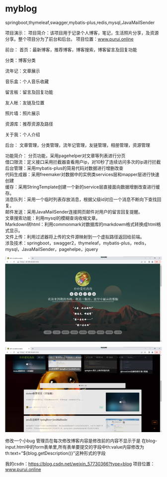 # myblog
springboot,thymeleaf,swagger,mybatis-plus,redis,mysql,JavaMailSender



项目演示：
项目简介：该项目用于记录个人博客，笔记，生活照片分享，及资源分享。整个项目分为了前台和后台。
项目位置：www.purui.online

前台： 
首页：最新博客，推荐博客，博客搜索，博客留言及回复功能

分类：博客分类 

流年记：文章展示

音乐盒：个人音乐收藏

留言板：留言及回复功能

友人帐：友链及位置

照片墙：照片展示

资源库：推荐资源及路径

关于我：个人介绍

后台：
文章管理，分类管理，流年记管理，友链管理，相册管理，资源管理

功能简介：
		分页功能，采用pagehelper对文章等列表进行分页\
		借口限流：定义接口采用拦截器查看用户ip，对10秒了连续访问多次的ip进行拦截\
		后台管理：采用mybatis-plus的简易代码对数据进行增删改查\
		代码生成器：采用freemaker对数据中的实例类services层和mapper层进行快速创建\
		缓存：采用StringTemplate创建一个新的service层直接面向数据增删改查进行缓存。\
		消息队列：采用一个临时列表存放消息，根据父级id对应一个消息不断向下查找回复。\
		邮件发送：采用JavaMailSender连接网页邮件对用户的留言回复提醒。\
		文章搜索功能：利用mysql的模糊查询收缩文章。\
		Markdown转html：利用commonmark对数据库的markdowm格式转换成html格式显示。\
		文件上传：利用过滤器将上传的文件源映射到一个虚拟路径返回给前端。\
	涉及技术：springboot，swagger2，thymeleaf，mybatis-plus，redis，mysql，JavaMailSender，pagehelpe，jquery
        

![image](https://github.com/857092878/myblog/blob/master/QQ%E5%9B%BE%E7%89%8720220926121354.png)

![image](https://github.com/857092878/myblog/blob/master/QQ%E5%9B%BE%E7%89%8720220925153040.png)

修改一个小bug
管理员在每次修改博客内容是修改前的内容不显示于是
在blog-input.html中的form表单里,所有表单要提交的字段中th:value内容修改为  th:text="${blog.getDescription()}"这种形式的字段

我的csdn：https://blog.csdn.net/weixin_57730366?type=blog
项目位置：www.purui.online
